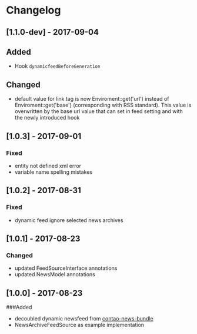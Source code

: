 # Changelog

## [1.1.0-dev] - 2017-09-04

## Added
* Hook `dynamicfeedBeforeGeneration`

## Changed 
* default value for link tag is now Enviroment::get('url') instead of Enviroment::get('base') (corresponding with RSS standard). This value is overwritten by the base url value that can set in feed setting and with the newly introduced hook

## [1.0.3] - 2017-09-01

### Fixed
* entity not defined xml error
* variable name spelling mistakes

## [1.0.2] - 2017-08-31

### Fixed
* dynamic feed ignore selected news archives

## [1.0.1] - 2017-08-23

### Changed
* updated FeedSourceInterface annotations
* updated NewsModel annotations

## [1.0.0] - 2017-08-23

###Added
* decoubled dynamic newsfeed from [contao-news-bundle](https://github.com/heimrichhannot/contao-news-bundle)
* NewsArchiveFeedSource as example implementation